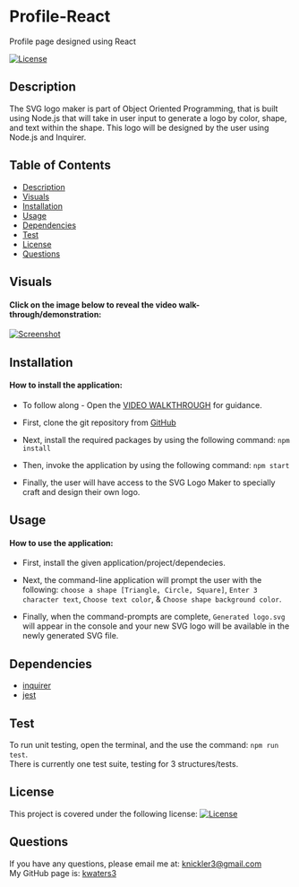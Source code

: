 # Profile-React

Profile page designed using React

[![License](https://img.shields.io/badge/License-MIT-turquoise.svg)](https://opensource.org/licenses/MIT)

## Description

The SVG logo maker is part of Object Oriented Programming, that is built using Node.js that will take in user input to generate a logo by color, shape, and text within the shape. This logo will be designed by the user using Node.js and Inquirer.

## Table of Contents

- [Description](#description)
- [Visuals](#visuals)
- [Installation](#installation)
- [Usage](#usage)
- [Dependencies](#dependencies)
- [Test](#test)
- [License](#license)
- [Questions](#questions)

## Visuals

#### Click on the image below to reveal the video walk-through/demonstration:

[![Screenshot](./images/SVG.png)](https://youtu.be/O2hfsgFkzxw)

## Installation

#### How to install the application:

- To follow along - Open the [VIDEO WALKTHROUGH](https://youtu.be/O2hfsgFkzxw) for guidance.

- First, clone the git repository from [GitHub](https://github.com/kwaters3/SVG-Logo-Maker#click-on-the-image-below-to-reveal-the-video-walk-throughdemonstration)

- Next, install the required packages by using the following command: `npm install`

- Then, invoke the application by using the following command: `npm start`

- Finally, the user will have access to the SVG Logo Maker to specially craft and design their own logo.

## Usage

#### How to use the application:

- First, install the given application/project/dependecies.

- Next, the command-line application will prompt the user with the following: `choose a shape [Triangle, Circle, Square]`, `Enter 3 character text`, `Choose text color`, & `Choose shape background color`.

- Finally, when the command-prompts are complete, `Generated logo.svg` will appear in the console and your new SVG logo will be available in the newly generated SVG file.

## Dependencies

- [inquirer](https://www.npmjs.com/package/inquirer/v/8.2.4)
- [jest](https://www.npmjs.com/package/jest)

## Test

To run unit testing, open the terminal, and the use the command: `npm run test`.
<br/>There is currently one test suite, testing for 3 structures/tests.

## License

This project is covered under the following license: [![License](https://img.shields.io/badge/License-MIT-turquoise.svg)](https://opensource.org/licenses/MIT)

## Questions

If you have any questions, please email me at: knickler3@gmail.com <br/>
My GitHub page is: [kwaters3](https://github.com/kwaters3)
